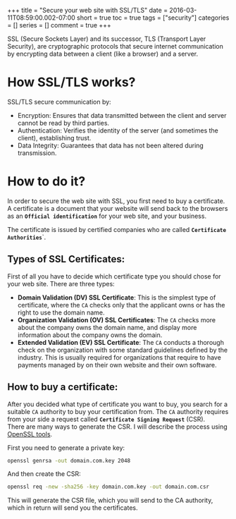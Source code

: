 +++
title = "Secure your web site with SSL/TLS"
date = 2016-03-11T08:59:00.002-07:00
short = true
toc = true
tags = ["security"]
categories = []
series = []
comment = true
+++

SSL (Secure Sockets Layer) and its successor, TLS (Transport Layer Security), are cryptographic protocols that secure internet communication by encrypting data between a client (like a browser) and a server.

# How SSL/TLS works?
SSL/TLS secure communication by:  

* Encryption: Ensures that data transmitted between the client and server cannot be read by third parties.
* Authentication: Verifies the identity of the server (and sometimes the client), establishing trust.
* Data Integrity: Guarantees that data has not been altered during transmission.

# How to do it?

In order to secure the web site with SSL, you first need to buy a certificate.  
A certificate is a document that your website will send back to the browsers as an **`Official identification`** for your web site, and your business.  

The certificate is issued by certified companies who are called **`Certificate Authorities`**`.  

## Types of SSL Certificates:  
First of all you have to decide which certificate type you should chose for your web site. There are three types:  
* **Domain Validation (DV) SSL Certificate**: This is the simplest type of certificate, where the `CA` checks only that the applicant owns or has the right to use the domain name.  
* **Organization Validation (OV) SSL Certificates**: The `CA` checks more about the company owns the domain name, and display more information about the company owns the domain.  
* **Extended Validation (EV) SSL Certificate**: The `CA` conducts a thorough check on the organization with some standard guidelines defined by the industry. This is usually required for organizations that require to have payments managed by on their own website and their own software.  

## How to buy a certificate: 
After you decided what type of certificate you want to buy, you search for a suitable `CA` authority to buy your certification from. The `CA` authority requires from your side a request called **`Certificate Signing Request`** (CSR).  
There are many ways to generate the CSR. I will describe the process using [OpenSSL tools]("https://www.openssl.org/").  

First you need to generate a private key:  
```bash
openssl genrsa -out domain.com.key 2048
```
And then create the CSR:
```bash
openssl req -new -sha256 -key domain.com.key -out domain.com.csr
```
This will generate the CSR file, which you will send to the CA authority, which in return will send you the certificates.

